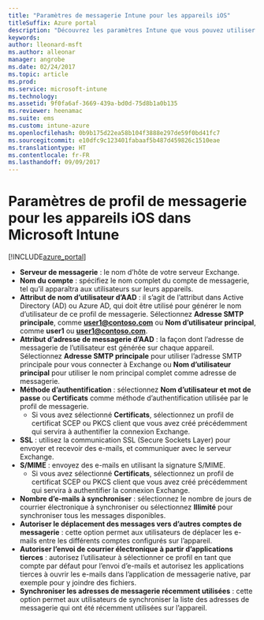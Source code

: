 ```yaml
---
title: "Paramètres de messagerie Intune pour les appareils iOS"
titleSuffix: Azure portal
description: "Découvrez les paramètres Intune que vous pouvez utiliser pour configurer les connexions à la messagerie sur les appareils iOS."
keywords: 
author: lleonard-msft
ms.author: alleonar
manager: angrobe
ms.date: 02/24/2017
ms.topic: article
ms.prod: 
ms.service: microsoft-intune
ms.technology: 
ms.assetid: 9f0fa6af-3669-439a-bd0d-75d8b1a0b135
ms.reviewer: heenamac
ms.suite: ems
ms.custom: intune-azure
ms.openlocfilehash: 0b9b175d22ea58b104f3888e297de59f0bd41fc7
ms.sourcegitcommit: e10dfc9c123401fabaaf5b487d459826c1510eae
ms.translationtype: HT
ms.contentlocale: fr-FR
ms.lasthandoff: 09/09/2017
---
```

# <a name="email-profile-settings-for-ios-devices-in-microsoft-intune"></a>Paramètres de profil de messagerie pour les appareils iOS dans Microsoft Intune

[!INCLUDE[azure_portal](./includes/azure_portal.md)]



- **Serveur de messagerie** : le nom d’hôte de votre serveur Exchange.
- **Nom du compte** : spécifiez le nom complet du compte de messagerie, tel qu’il apparaîtra aux utilisateurs sur leurs appareils.
- **Attribut de nom d’utilisateur d’AAD** : il s’agit de l’attribut dans Active Directory (AD) ou Azure AD, qui doit être utilisé pour générer le nom d’utilisateur de ce profil de messagerie. Sélectionnez **Adresse SMTP principale**, comme **user1@contoso.com** ou **Nom d’utilisateur principal**, comme **user1** ou **user1@contoso.com**.
- **Attribut d’adresse de messagerie d’AAD** : la façon dont l’adresse de messagerie de l’utilisateur est générée sur chaque appareil. Sélectionnez **Adresse SMTP principale** pour utiliser l’adresse SMTP principale pour vous connecter à Exchange ou **Nom d’utilisateur principal** pour utiliser le nom principal complet comme adresse de messagerie.
- **Méthode d’authentification** : sélectionnez **Nom d’utilisateur et mot de passe** ou **Certificats** comme méthode d’authentification utilisée par le profil de messagerie.
    - Si vous avez sélectionné **Certificats**, sélectionnez un profil de certificat SCEP ou PKCS client que vous avez créé précédemment qui servira à authentifier la connexion Exchange.
- **SSL** : utilisez la communication SSL (Secure Sockets Layer) pour envoyer et recevoir des e-mails, et communiquer avec le serveur Exchange.
- **S/MIME** : envoyez des e-mails en utilisant la signature S/MIME.
    - Si vous avez sélectionné **Certificats**, sélectionnez un profil de certificat SCEP ou PKCS client que vous avez créé précédemment qui servira à authentifier la connexion Exchange.
- **Nombre d’e-mails à synchroniser** : sélectionnez le nombre de jours de courrier électronique à synchroniser ou sélectionnez **Illimité** pour synchroniser tous les messages disponibles.
- **Autoriser le déplacement des messages vers d’autres comptes de messagerie** : cette option permet aux utilisateurs de déplacer les e-mails entre les différents comptes configurés sur l’appareil.
- **Autoriser l’envoi de courrier électronique à partir d’applications tierces** : autorisez l’utilisateur à sélectionner ce profil en tant que compte par défaut pour l’envoi d’e-mails et autorisez les applications tierces à ouvrir les e-mails dans l’application de messagerie native, par exemple pour y joindre des fichiers.
- **Synchroniser les adresses de messagerie récemment utilisées** : cette option permet aux utilisateurs de synchroniser la liste des adresses de messagerie qui ont été récemment utilisées sur l’appareil.
